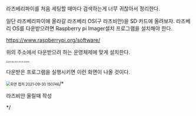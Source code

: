 라즈베리파이를 처음 세팅할 때마다 검색하는게 너무 귀찮아서 정리한다.

일단 라즈베리파이에 올라갈 라즈베리 OS(구 라즈비안)을 SD 카드에 올려보자. 라즈베리 OS를 다운받으려면 Raspberry pi Imager설치 프로그램을 설치해야 한다.

https://www.raspberrypi.org/software/

위의 주소에서 다운받으려 하는 운영체제에 맞게 설치한다.

<img src="C:\Users\yoony\OneDrive\바탕 화면\2021-09-28 raspberry-pi-setting-img\화면 캡처 2021-09-28 225044.png" alt="화면 캡처 2021-09-28 225044" style="zoom:30%;" />

다운받은 프로그램을 실행시키면 이런 화면이 나올 것이다. 

<img src="C:\Users\yoony\OneDrive\바탕 화면\2021-09-28 raspberry-pi-setting-img\화면 캡처 2021-09-30 150746.png" alt="화면 캡처 2021-09-30 150746" style="zoom:70%;" />/*

라즈비안 올릴때 작성

*/

